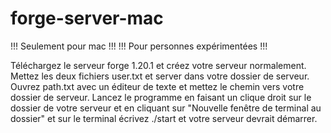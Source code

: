 # forge-server-mac

!!! Seulement pour mac !!!
!!! Pour personnes expérimentées !!!

Téléchargez le serveur forge 1.20.1 et créez votre serveur normalement. Mettez les deux fichiers user.txt et server dans votre dossier de serveur. Ouvrez path.txt avec un éditeur de texte et mettez le chemin vers votre dossier de serveur. Lancez le programme en faisant un clique droit sur le dossier de votre serveur et en cliquant sur "Nouvelle fenêtre de terminal au dossier" et sur le terminal écrivez ./start et votre serveur devrait démarrer.
